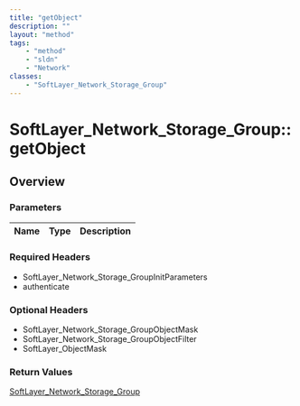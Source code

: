 ```yaml
---
title: "getObject"
description: ""
layout: "method"
tags:
    - "method"
    - "sldn"
    - "Network"
classes:
    - "SoftLayer_Network_Storage_Group"
---
```

# SoftLayer_Network_Storage_Group::getObject
## Overview 


### Parameters 
|Name | Type | Description |
| --- | --- | --- |


### Required Headers
* SoftLayer_Network_Storage_GroupInitParameters
* authenticate

### Optional Headers
* SoftLayer_Network_Storage_GroupObjectMask
* SoftLayer_Network_Storage_GroupObjectFilter
* SoftLayer_ObjectMask

### Return Values
<a href='/reference/datatypes/SoftLayer_Network_Storage_Group'>SoftLayer_Network_Storage_Group </a>
